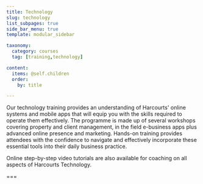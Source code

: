 ```yaml
---
title: Technology
slug: technology
list_subpages: true
side_bar_menu: true
template: modular_sidebar

taxonomy:
  category: courses
  tag: [training,technology]

content:
  items: @self.children
  order:
    by: title

---
```


Our technology training provides an understanding of Harcourts' online systems and mobile apps that will equip you with the skills required to operate them effectively. The programme is made up of several workshops covering property and client management, in the field e-business apps plus advanced online presence and marketing. Hands-on training provides attendees with the confidence to navigate and effectively incorporate these essential tools into their daily business practice.

Online step-by-step video tutorials are also available for coaching on all aspects of Harcourts Technology.

===
